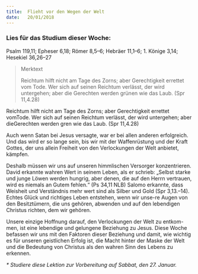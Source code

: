 ```yaml
---
title:  Flieht vor den Wegen der Welt
date:   20/01/2018
---
```


### Lies für das Studium dieser Woche:
Psalm 119,11; Epheser 6,18; Römer 8,5–6; Hebräer 11,1–6; 1. Könige 3,14; Hesekiel 36,26–27

> <p>Merktext</p>
> Reichtum hilft nicht am Tage des Zorns; aber Gerechtigkeit errettet vom Tode. Wer sich auf seinen Reichtum verlässt, der wird untergehen; aber die Gerechten werden grünen wie das Laub. (Spr 11,4.28)

Reichtum hilft nicht am Tage des Zorns; aber Gerechtigkeit errettet vomTode. Wer sich auf seinen Reichtum verlässt, der wird untergehen; aber dieGerechten werden gren wie das Laub. (Spr 11,4.28) 

Auch wenn Satan bei Jesus versagte, war er bei allen anderen erfolgreich. Und das wird er so lange sein, bis wir mit der Waffenrüstung und der Kraft Gottes, der uns allein Freiheit von den Verlockungen der Welt anbietet, kämpfen. 

Deshalb müssen wir uns auf unseren himmlischen Versorger konzentrieren. David erkannte wahren Wert in seinem Leben, als er schrieb: „Selbst starke und junge Löwen werden hungrig, aber denen, die auf den Herrn vertrauen, wird es niemals an Gutem fehlen.“ (Ps 34,11 NLB) Salomo erkannte, dass Weisheit und Verständnis mehr wert sind als Silber und Gold (Spr 3,13.–14). Echtes Glück und richtiges Leben entstehen, wenn wir unse-re Augen von den Besitztümern, die uns gehören, abwenden und auf den lebendigen Christus richten, dem wir gehören. 

Unsere einzige Hoffnung darauf, den Verlockungen der Welt zu entkom-men, ist eine lebendige und gelungene Beziehung zu Jesus. Diese Woche befassen wir uns mit den Faktoren dieser Beziehung und damit, wie wichtig es für unseren geistlichen Erfolg ist, die Macht hinter der Maske der Welt und die Bedeutung von Christus als den wahren Sinn des Lebens zu erkennen. 

_* Studiere diese Lektion zur Vorbereitung auf Sabbat, den 27. Januar._